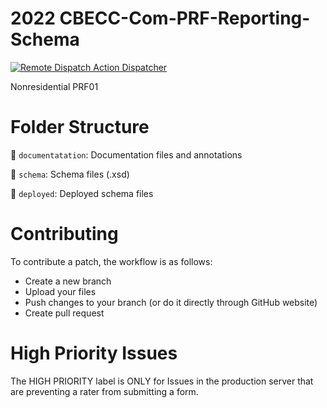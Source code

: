 # 2022 CBECC-Com-PRF-Reporting-Schema

[![Remote Dispatch Action Dispatcher](https://github.com/RASENTSolutionsLLC-NORESCO/CBECC-NonRes-PRF-Schema/actions/workflows/dispatch.yml/badge.svg)](https://github.com/RASENTSolutionsLLC-NORESCO/CBECC-NonRes-PRF-Schema/actions/workflows/actions.yml)

Nonresidential PRF01

# Folder Structure

:open_file_folder: `documentatation`: Documentation files and annotations

:open_file_folder: `schema`: Schema files (.xsd)

:open_file_folder: `deployed`: Deployed schema files

# Contributing

To contribute a patch, the workflow is as follows:

- Create a new branch
- Upload your files
- Push changes to your branch (or do it directly through GitHub website)
- Create pull request

# High Priority Issues
The HIGH PRIORITY label is ONLY for Issues in the production server that are preventing a rater from submitting a form.
